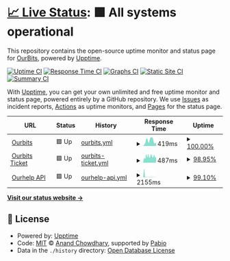 # [📈 Live Status](https://ourbits.github.io/uptime): <!--live status--> **🟩 All systems operational**

This repository contains the open-source uptime monitor and status page for [OurBits](https://ourbits.club), powered by [Upptime](https://github.com/upptime/upptime).

[![Uptime CI](https://github.com/ourbits/uptime/workflows/Uptime%20CI/badge.svg)](https://github.com/ourbits/uptime/actions?query=workflow%3A%22Uptime+CI%22)
[![Response Time CI](https://github.com/ourbits/uptime/workflows/Response%20Time%20CI/badge.svg)](https://github.com/ourbits/uptime/actions?query=workflow%3A%22Response+Time+CI%22)
[![Graphs CI](https://github.com/ourbits/uptime/workflows/Graphs%20CI/badge.svg)](https://github.com/ourbits/uptime/actions?query=workflow%3A%22Graphs+CI%22)
[![Static Site CI](https://github.com/ourbits/uptime/workflows/Static%20Site%20CI/badge.svg)](https://github.com/ourbits/uptime/actions?query=workflow%3A%22Static+Site+CI%22)
[![Summary CI](https://github.com/ourbits/uptime/workflows/Summary%20CI/badge.svg)](https://github.com/ourbits/uptime/actions?query=workflow%3A%22Summary+CI%22)

With [Upptime](https://upptime.js.org), you can get your own unlimited and free uptime monitor and status page, powered entirely by a GitHub repository. We use [Issues](https://github.com/ourbits/uptime/issues) as incident reports, [Actions](https://github.com/ourbits/uptime/actions) as uptime monitors, and [Pages](https://ourbits.github.io/uptime) for the status page.

<!--start: status pages-->
<!-- This summary is generated by Upptime (https://github.com/upptime/upptime) -->
<!-- Do not edit this manually, your changes will be overwritten -->
<!-- prettier-ignore -->
| URL | Status | History | Response Time | Uptime |
| --- | ------ | ------- | ------------- | ------ |
| <img alt="" src="https://icons.duckduckgo.com/ip3/ourbits.club.ico" height="13"> [Ourbits](https://ourbits.club/torrentrss.php?passkey=) | 🟩 Up | [ourbits.yml](https://github.com/ourbits/uptime/commits/HEAD/history/ourbits.yml) | <details><summary><img alt="Response time graph" src="./graphs/ourbits/response-time-week.png" height="20"> 419ms</summary><br><a href="https://ourbits.github.io/uptime/history/ourbits"><img alt="Response time 348" src="https://img.shields.io/endpoint?url=https%3A%2F%2Fraw.githubusercontent.com%2Fourbits%2Fuptime%2FHEAD%2Fapi%2Fourbits%2Fresponse-time.json"></a><br><a href="https://ourbits.github.io/uptime/history/ourbits"><img alt="24-hour response time 270" src="https://img.shields.io/endpoint?url=https%3A%2F%2Fraw.githubusercontent.com%2Fourbits%2Fuptime%2FHEAD%2Fapi%2Fourbits%2Fresponse-time-day.json"></a><br><a href="https://ourbits.github.io/uptime/history/ourbits"><img alt="7-day response time 419" src="https://img.shields.io/endpoint?url=https%3A%2F%2Fraw.githubusercontent.com%2Fourbits%2Fuptime%2FHEAD%2Fapi%2Fourbits%2Fresponse-time-week.json"></a><br><a href="https://ourbits.github.io/uptime/history/ourbits"><img alt="30-day response time 354" src="https://img.shields.io/endpoint?url=https%3A%2F%2Fraw.githubusercontent.com%2Fourbits%2Fuptime%2FHEAD%2Fapi%2Fourbits%2Fresponse-time-month.json"></a><br><a href="https://ourbits.github.io/uptime/history/ourbits"><img alt="1-year response time 348" src="https://img.shields.io/endpoint?url=https%3A%2F%2Fraw.githubusercontent.com%2Fourbits%2Fuptime%2FHEAD%2Fapi%2Fourbits%2Fresponse-time-year.json"></a></details> | <details><summary><a href="https://ourbits.github.io/uptime/history/ourbits">100.00%</a></summary><a href="https://ourbits.github.io/uptime/history/ourbits"><img alt="All-time uptime 99.99%" src="https://img.shields.io/endpoint?url=https%3A%2F%2Fraw.githubusercontent.com%2Fourbits%2Fuptime%2FHEAD%2Fapi%2Fourbits%2Fuptime.json"></a><br><a href="https://ourbits.github.io/uptime/history/ourbits"><img alt="24-hour uptime 100.00%" src="https://img.shields.io/endpoint?url=https%3A%2F%2Fraw.githubusercontent.com%2Fourbits%2Fuptime%2FHEAD%2Fapi%2Fourbits%2Fuptime-day.json"></a><br><a href="https://ourbits.github.io/uptime/history/ourbits"><img alt="7-day uptime 100.00%" src="https://img.shields.io/endpoint?url=https%3A%2F%2Fraw.githubusercontent.com%2Fourbits%2Fuptime%2FHEAD%2Fapi%2Fourbits%2Fuptime-week.json"></a><br><a href="https://ourbits.github.io/uptime/history/ourbits"><img alt="30-day uptime 100.00%" src="https://img.shields.io/endpoint?url=https%3A%2F%2Fraw.githubusercontent.com%2Fourbits%2Fuptime%2FHEAD%2Fapi%2Fourbits%2Fuptime-month.json"></a><br><a href="https://ourbits.github.io/uptime/history/ourbits"><img alt="1-year uptime 99.99%" src="https://img.shields.io/endpoint?url=https%3A%2F%2Fraw.githubusercontent.com%2Fourbits%2Fuptime%2FHEAD%2Fapi%2Fourbits%2Fuptime-year.json"></a></details>
| <img alt="" src="https://icons.duckduckgo.com/ip3/ticket.ourbits.club.ico" height="13"> [Ourbits Ticket](https://ticket.ourbits.club/) | 🟩 Up | [ourbits-ticket.yml](https://github.com/ourbits/uptime/commits/HEAD/history/ourbits-ticket.yml) | <details><summary><img alt="Response time graph" src="./graphs/ourbits-ticket/response-time-week.png" height="20"> 487ms</summary><br><a href="https://ourbits.github.io/uptime/history/ourbits-ticket"><img alt="Response time 498" src="https://img.shields.io/endpoint?url=https%3A%2F%2Fraw.githubusercontent.com%2Fourbits%2Fuptime%2FHEAD%2Fapi%2Fourbits-ticket%2Fresponse-time.json"></a><br><a href="https://ourbits.github.io/uptime/history/ourbits-ticket"><img alt="24-hour response time 445" src="https://img.shields.io/endpoint?url=https%3A%2F%2Fraw.githubusercontent.com%2Fourbits%2Fuptime%2FHEAD%2Fapi%2Fourbits-ticket%2Fresponse-time-day.json"></a><br><a href="https://ourbits.github.io/uptime/history/ourbits-ticket"><img alt="7-day response time 487" src="https://img.shields.io/endpoint?url=https%3A%2F%2Fraw.githubusercontent.com%2Fourbits%2Fuptime%2FHEAD%2Fapi%2Fourbits-ticket%2Fresponse-time-week.json"></a><br><a href="https://ourbits.github.io/uptime/history/ourbits-ticket"><img alt="30-day response time 686" src="https://img.shields.io/endpoint?url=https%3A%2F%2Fraw.githubusercontent.com%2Fourbits%2Fuptime%2FHEAD%2Fapi%2Fourbits-ticket%2Fresponse-time-month.json"></a><br><a href="https://ourbits.github.io/uptime/history/ourbits-ticket"><img alt="1-year response time 498" src="https://img.shields.io/endpoint?url=https%3A%2F%2Fraw.githubusercontent.com%2Fourbits%2Fuptime%2FHEAD%2Fapi%2Fourbits-ticket%2Fresponse-time-year.json"></a></details> | <details><summary><a href="https://ourbits.github.io/uptime/history/ourbits-ticket">98.95%</a></summary><a href="https://ourbits.github.io/uptime/history/ourbits-ticket"><img alt="All-time uptime 99.91%" src="https://img.shields.io/endpoint?url=https%3A%2F%2Fraw.githubusercontent.com%2Fourbits%2Fuptime%2FHEAD%2Fapi%2Fourbits-ticket%2Fuptime.json"></a><br><a href="https://ourbits.github.io/uptime/history/ourbits-ticket"><img alt="24-hour uptime 96.50%" src="https://img.shields.io/endpoint?url=https%3A%2F%2Fraw.githubusercontent.com%2Fourbits%2Fuptime%2FHEAD%2Fapi%2Fourbits-ticket%2Fuptime-day.json"></a><br><a href="https://ourbits.github.io/uptime/history/ourbits-ticket"><img alt="7-day uptime 98.95%" src="https://img.shields.io/endpoint?url=https%3A%2F%2Fraw.githubusercontent.com%2Fourbits%2Fuptime%2FHEAD%2Fapi%2Fourbits-ticket%2Fuptime-week.json"></a><br><a href="https://ourbits.github.io/uptime/history/ourbits-ticket"><img alt="30-day uptime 99.42%" src="https://img.shields.io/endpoint?url=https%3A%2F%2Fraw.githubusercontent.com%2Fourbits%2Fuptime%2FHEAD%2Fapi%2Fourbits-ticket%2Fuptime-month.json"></a><br><a href="https://ourbits.github.io/uptime/history/ourbits-ticket"><img alt="1-year uptime 99.91%" src="https://img.shields.io/endpoint?url=https%3A%2F%2Fraw.githubusercontent.com%2Fourbits%2Fuptime%2FHEAD%2Fapi%2Fourbits-ticket%2Fuptime-year.json"></a></details>
| <img alt="" src="https://icons.duckduckgo.com/ip3/api.ourhelp.club.ico" height="13"> [Ourhelp API](https://api.ourhelp.club/) | 🟩 Up | [ourhelp-api.yml](https://github.com/ourbits/uptime/commits/HEAD/history/ourhelp-api.yml) | <details><summary><img alt="Response time graph" src="./graphs/ourhelp-api/response-time-week.png" height="20"> 2155ms</summary><br><a href="https://ourbits.github.io/uptime/history/ourhelp-api"><img alt="Response time 719" src="https://img.shields.io/endpoint?url=https%3A%2F%2Fraw.githubusercontent.com%2Fourbits%2Fuptime%2FHEAD%2Fapi%2Fourhelp-api%2Fresponse-time.json"></a><br><a href="https://ourbits.github.io/uptime/history/ourhelp-api"><img alt="24-hour response time 358" src="https://img.shields.io/endpoint?url=https%3A%2F%2Fraw.githubusercontent.com%2Fourbits%2Fuptime%2FHEAD%2Fapi%2Fourhelp-api%2Fresponse-time-day.json"></a><br><a href="https://ourbits.github.io/uptime/history/ourhelp-api"><img alt="7-day response time 2155" src="https://img.shields.io/endpoint?url=https%3A%2F%2Fraw.githubusercontent.com%2Fourbits%2Fuptime%2FHEAD%2Fapi%2Fourhelp-api%2Fresponse-time-week.json"></a><br><a href="https://ourbits.github.io/uptime/history/ourhelp-api"><img alt="30-day response time 1900" src="https://img.shields.io/endpoint?url=https%3A%2F%2Fraw.githubusercontent.com%2Fourbits%2Fuptime%2FHEAD%2Fapi%2Fourhelp-api%2Fresponse-time-month.json"></a><br><a href="https://ourbits.github.io/uptime/history/ourhelp-api"><img alt="1-year response time 719" src="https://img.shields.io/endpoint?url=https%3A%2F%2Fraw.githubusercontent.com%2Fourbits%2Fuptime%2FHEAD%2Fapi%2Fourhelp-api%2Fresponse-time-year.json"></a></details> | <details><summary><a href="https://ourbits.github.io/uptime/history/ourhelp-api">99.10%</a></summary><a href="https://ourbits.github.io/uptime/history/ourhelp-api"><img alt="All-time uptime 99.96%" src="https://img.shields.io/endpoint?url=https%3A%2F%2Fraw.githubusercontent.com%2Fourbits%2Fuptime%2FHEAD%2Fapi%2Fourhelp-api%2Fuptime.json"></a><br><a href="https://ourbits.github.io/uptime/history/ourhelp-api"><img alt="24-hour uptime 95.51%" src="https://img.shields.io/endpoint?url=https%3A%2F%2Fraw.githubusercontent.com%2Fourbits%2Fuptime%2FHEAD%2Fapi%2Fourhelp-api%2Fuptime-day.json"></a><br><a href="https://ourbits.github.io/uptime/history/ourhelp-api"><img alt="7-day uptime 99.10%" src="https://img.shields.io/endpoint?url=https%3A%2F%2Fraw.githubusercontent.com%2Fourbits%2Fuptime%2FHEAD%2Fapi%2Fourhelp-api%2Fuptime-week.json"></a><br><a href="https://ourbits.github.io/uptime/history/ourhelp-api"><img alt="30-day uptime 99.71%" src="https://img.shields.io/endpoint?url=https%3A%2F%2Fraw.githubusercontent.com%2Fourbits%2Fuptime%2FHEAD%2Fapi%2Fourhelp-api%2Fuptime-month.json"></a><br><a href="https://ourbits.github.io/uptime/history/ourhelp-api"><img alt="1-year uptime 99.96%" src="https://img.shields.io/endpoint?url=https%3A%2F%2Fraw.githubusercontent.com%2Fourbits%2Fuptime%2FHEAD%2Fapi%2Fourhelp-api%2Fuptime-year.json"></a></details>

<!--end: status pages-->

[**Visit our status website →**](https://ourbits.github.io/uptime)

## 📄 License

- Powered by: [Upptime](https://github.com/upptime/upptime)
- Code: [MIT](./LICENSE) © [Anand Chowdhary](https://anandchowdhary.com), supported by [Pabio](https://pabio.com)
- Data in the `./history` directory: [Open Database License](https://opendatacommons.org/licenses/odbl/1-0/)
